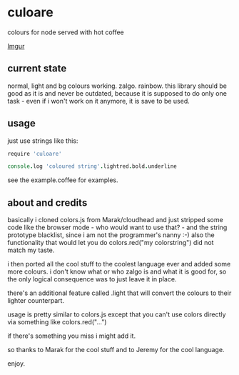 culoare
=======

colours for node served with hot coffee

[Imgur](http://i.imgur.com/EW6Jv.gif)

current state
-------------

normal, light and bg colours working. zalgo. rainbow. this library should be
good as it is and never be outdated, because it is supposed to do only one
task - even if i won't work on it anymore, it is save to be used.

usage
-----

just use strings like this:

```coffee
require 'culoare'

console.log 'coloured string'.lightred.bold.underline
```

see the example.coffee for examples.

about and credits
-----------------

basically i cloned colors.js from Marak/cloudhead and just stripped some code
like the browser mode - who would want to use that? - and the string prototype
blacklist, since i am not the programmer's nanny :-) also the functionality
that would let you do colors.red("my colorstring") did not match my taste.

i then ported all the cool stuff to the coolest language ever and added some 
more colours. i don't know what or who zalgo is and what it is good for, so the
only logical consequence was to just leave it in place.

there's an additional feature called .light that will convert the colours to
their lighter counterpart.

usage is pretty similar to colors.js except that you can't use colors directly
via something like colors.red("...")

if there's something you miss i might add it.

so thanks to Marak for the cool stuff and to Jeremy for the cool language.

enjoy.
